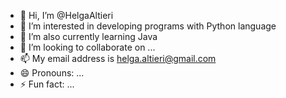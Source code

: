 - 👋 Hi, I’m @HelgaAltieri
- 👀 I’m interested in developing programs with Python language
- 🌱 I’m also currently learning Java
- 💞️ I’m looking to collaborate on ...
- 📫 My email address is helga.altieri@gmail.com
- 😄 Pronouns: ...
- ⚡ Fun fact: ...

<!---
HelgaAltieri/HelgaAltieri is a ✨ special ✨ repository because its `README.md` (this file) appears on your GitHub profile.
You can click the Preview link to take a look at your changes.
--->

